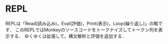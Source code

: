 # REPL

REPLは「Read(読み込み)，Eval(評価)，Print(表示)，Loop(繰り返し)」の略です．
このREPLではMonkeyのソースコードをトークナイズしてトークン列を表示する．
ゆくゆくは拡張して，構文解析と評価を追加する．
